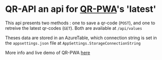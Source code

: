 
# QR-API an api for [QR-PWA][1]'s 'latest' 

This api presents two methods : one to save a qr-code (```POST```), and one to retreive the latest qr-codes (```GET```).
Both are available at ```/api/values```

Theses data are stored in an AzureTable, which connection string is set in the ```appsettings.json``` file at ```AppSettings.StorageConnectionString```

More info and live demo of QR-PWA [here][1]

[1]: https://github.com/expertime/pwa/tree/master/QR-API